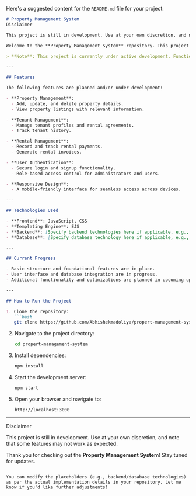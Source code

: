 Here's a suggested content for the `README.md` file for your project:

```markdown
# Property Management System
Disclaimer

This project is still in development. Use at your own discretion, and note that some features may not work as expected.

Welcome to the **Property Management System** repository. This project aims to provide an efficient and user-friendly platform for managing properties, tenants, and rental activities. The system is designed with scalability and ease of use in mind, leveraging modern web development technologies.

> **Note**: This project is currently under active development. Functionality may be incomplete, and changes are expected as the project evolves.

---

## Features

The following features are planned and/or under development:

- **Property Management**:
  - Add, update, and delete property details.
  - View property listings with relevant information.

- **Tenant Management**:
  - Manage tenant profiles and rental agreements.
  - Track tenant history.

- **Rental Management**:
  - Record and track rental payments.
  - Generate rental invoices.

- **User Authentication**:
  - Secure login and signup functionality.
  - Role-based access control for administrators and users.

- **Responsive Design**:
  - A mobile-friendly interface for seamless access across devices.

---

## Technologies Used

- **Frontend**: JavaScript, CSS
- **Templating Engine**: EJS
- **Backend**: [Specify backend technologies here if applicable, e.g., Node.js, Express.js]
- **Database**: [Specify database technology here if applicable, e.g., MongoDB, MySQL]

---

## Current Progress

- Basic structure and foundational features are in place.
- User interface and database integration are in progress.
- Additional functionality and optimizations are planned in upcoming updates.

---

## How to Run the Project

1. Clone the repository:
   ```bash
   git clone https://github.com/Abhishekmadoliya/propert-management-system.git
   ```
2. Navigate to the project directory:
   ```bash
   cd propert-management-system
   ```
3. Install dependencies:
   ```bash
   npm install
   ```
4. Start the development server:
   ```bash
   npm start
   ```
5. Open your browser and navigate to:
   ```
   http://localhost:3000
   ```

---





Disclaimer

This project is still in development. Use at your own discretion, and note that some features may not work as expected.


Thank you for checking out the **Property Management System**! Stay tuned for updates.
```

You can modify the placeholders (e.g., backend/database technologies) as per the actual implementation details in your repository. Let me know if you'd like further adjustments!
